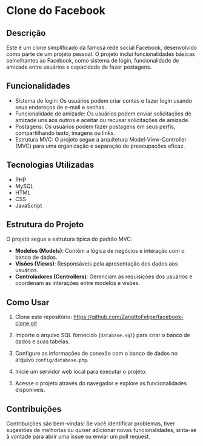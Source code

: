 # Clone do Facebook

## Descrição

Este é um clone simplificado da famosa rede social Facebook, desenvolvido como parte de um projeto pessoal. O projeto inclui funcionalidades básicas semelhantes ao Facebook, como sistema de login, funcionalidade de amizade entre usuários e capacidade de fazer postagens.

## Funcionalidades

- Sistema de login: Os usuários podem criar contas e fazer login usando seus endereços de e-mail e senhas.
- Funcionalidade de amizade: Os usuários podem enviar solicitações de amizade uns aos outros e aceitar ou recusar solicitações de amizade.
- Postagens: Os usuários podem fazer postagens em seus perfis, compartilhando texto, imagens ou links.
- Estrutura MVC: O projeto segue a arquitetura Model-View-Controller (MVC) para uma organização e separação de preocupações eficaz.

## Tecnologias Utilizadas

- PHP
- MySQL
- HTML
- CSS
- JavaScript

## Estrutura do Projeto

O projeto segue a estrutura típica do padrão MVC:

- **Modelos (Models)**: Contêm a lógica de negócios e interação com o banco de dados.
- **Visões (Views)**: Responsáveis pela apresentação dos dados aos usuários.
- **Controladores (Controllers)**: Gerenciam as requisições dos usuários e coordenam as interações entre modelos e visões.

## Como Usar

1. Clone este repositório: https://github.com/ZanottoFelipe/facebook-clone.git

2. Importe o arquivo SQL fornecido (`database.sql`) para criar o banco de dados e suas tabelas.

3. Configure as informações de conexão com o banco de dados no arquivo `config/database.php`.

4. Inicie um servidor web local para executar o projeto.

5. Acesse o projeto através do navegador e explore as funcionalidades disponíveis.

## Contribuições

Contribuições são bem-vindas! Se você identificar problemas, tiver sugestões de melhorias ou quiser adicionar novas funcionalidades, sinta-se à vontade para abrir uma issue ou enviar um pull request.
